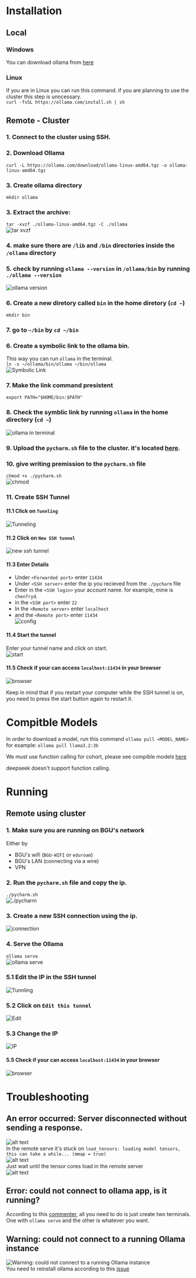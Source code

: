 
# Installation
## Local
### Windows
You can download ollama from [here](https://ollama.com/download)

### Linux
If you are in Linux you can run this command. if you are planning to use the cluster this step is unncessary.  
`curl -fsSL https://ollama.com/install.sh | sh`

## Remote - Cluster 
### 1. Connect to the cluster using SSH.
### 2. Download Ollama  
`curl -L https://ollama.com/download/ollama-linux-amd64.tgz -o ollama-linux-amd64.tgz`
### 3. Create ollama directory
`mkdir ollama`
### 3. Extract the archive:
`tar -xvzf ./ollama-linux-amd64.tgz -C ./ollama`  
![tar xvzf](./ollama_cluster_guide_images/tar_xvzf.png)
### 4. make sure there are `/lib` and `/bin` directories inside the `/ollama` directory
### 5. check by running `ollama --version` in `/ollama/bin` by running `./ollama --version`  
![ollama version](./ollama_cluster_guide_images/ollama_version.png)
### 6. Create a new diretory called `bin` in the home diretory (`cd ~`)  
`mkdir bin`
### 7. go to `~/bin` by `cd ~/bin`
### 6. Create a symbolic link to the ollama bin.  
This way you can run `ollama` in the terminal.  
`ln -s ~/ollama/bin/ollama ~/bin/ollama`  
![Symbolic Link](./ollama_cluster_guide_images/symbolic_link.png)
### 7. Make the link command presistent  
`export PATH="$HOME/bin:$PATH"`
### 8. Check the symblic link by running `ollama` in the home directory (`cd ~`)    
![ollama in terminal](./ollama_cluster_guide_images/ollama_in_terminal.png)
### 9. Upload the `pycharm.sh` file to the cluster. it's located [here](./pycharm.sh).
### 10. give writing premission to the `pycharm.sh` file  
`chmod +x ./pycharm.sh`  
![chmod](./ollama_cluster_guide_images/chmod.png)

### 11. Create SSH Tunnel
#### 11.1 Click on `Tunnling`  
![Tunneling](./ollama_cluster_guide_images/Tunneling.png)

#### 11.2 Click on `New SSH tunnel`  
![new ssh tunnel](./ollama_cluster_guide_images/new_ssh_tunnel.png)

#### 11.3 Enter Details
- Under `<Forwarded port>` enter `11434`
- Under `<SSH server>` enter the ip you recieved from the `./pycharm` file
- Enter in the `<SSH login>` your account name. for example, mine is `chenfryd`.
- in the `<SSH port>` enter `22`
- In the `<Remote server>` enter `localhost`
- and the `<Remote port>` enter `11434`  
![config](./ollama_cluster_guide_images/config_of_tunnel.png)

#### 11.4 Start the tunnel
Enter your tunnel name and click on start.  
![start](./ollama_cluster_guide_images/start_the_tunnel.png)

#### 11.5 Check if your can access `localhost:11434` in your browser  
![browser](./ollama_cluster_guide_images/ollama_is_running.png) 

Keep in mind that if you restart your computer while the SSH tunnel is on, you need to press the start button again to restart it.
# Compitble Models
In order to download a model, run this command `ollama pull <MODEL_NAME>`
for example:
`ollama pull llama3.2:3b`

We must use function calling for cohort, please see compible models [here](https://ollama.com/search?c=tools)

deepseek doesn't support function calling.

# Running
## Remote using cluster
### 1. Make sure you are running on BGU's network
Either by 
- BGU's wifi (`BGU-WIFI` or `eduroam`)
- BGU's LAN (connecting via a wire)
- VPN

### 2. Run the `pycharm.sh` file and copy the ip.  
`./pycharm.sh`  
![./pycharm](./ollama_cluster_guide_images/pycharm.png)

### 3. Create a new SSH connection using the ip.
![connection](./ollama_cluster_guide_images/connecting.png)

### 4. Serve the Ollama
`ollama serve`  
![ollama serve](./ollama_cluster_guide_images/ollama_serve.png)

### 5.1 Edit the IP in the SSH tunnel
![Tunnling](./ollama_cluster_guide_images/Tunneling.png)

### 5.2 Click on `Edit this tunnel`
![Edit](./ollama_cluster_guide_images/edit_ssh_tunnel.png)

### 5.3 Change the IP
![IP](./ollama_cluster_guide_images/edit_ip_ssh_tunnel.png)


#### 5.5 Check if your can access `localhost:11434` in your browser
![browser](./ollama_cluster_guide_images/ollama_is_running.png)


# Troubleshooting
## An error occurred: Server disconnected without sending a response.
![alt text](./ollama_cluster_guide_images/an_error_occurred.png)  
In the remote serve it's stuck on 
`load_tensors: loading model tensors, this can take a while... (mmap = true)`  
![alt text](./ollama_cluster_guide_images/load_tensor_stuck.png)  
Just wait until the tensor cores load in the remote server  
![alt text](./ollama_cluster_guide_images/load_tensors_free.png)  

## Error: could not connect to ollama app, is it running?
According to this [commenter](https://github.com/ollama/ollama/issues/2727#issuecomment-1969331044), all you need to do is just create two terminals. One with `ollama serve` and the other is whatever you want.

## Warning: could not connect to a running Ollama instance
![Warning: could not connect to a running Ollama instance](./ollama_cluster_guide_images/warning.png)  
You need to reinstall ollama according to this [issue](https://github.com/ollama/ollama/issues/7697)


